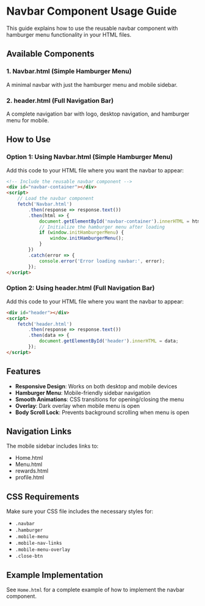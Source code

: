 # Navbar Component Usage Guide

This guide explains how to use the reusable navbar component with hamburger menu functionality in your HTML files.

## Available Components

### 1. Navbar.html (Simple Hamburger Menu)
A minimal navbar with just the hamburger menu and mobile sidebar.

### 2. header.html (Full Navigation Bar)
A complete navigation bar with logo, desktop navigation, and hamburger menu for mobile.

## How to Use

### Option 1: Using Navbar.html (Simple Hamburger Menu)

Add this code to your HTML file where you want the navbar to appear:

```html
<!-- Include the reusable navbar component -->
<div id="navbar-container"></div>
<script>
    // Load the navbar component
    fetch('Navbar.html')
        .then(response => response.text())
        .then(html => {
            document.getElementById('navbar-container').innerHTML = html;
            // Initialize the hamburger menu after loading
            if (window.initHamburgerMenu) {
                window.initHamburgerMenu();
            }
        })
        .catch(error => {
            console.error('Error loading navbar:', error);
        });
</script>
```

### Option 2: Using header.html (Full Navigation Bar)

Add this code to your HTML file where you want the navbar to appear:

```html
<div id="header"></div>
<script>
    fetch('header.html')
        .then(response => response.text())
        .then(data => {
            document.getElementById('header').innerHTML = data;
        });
</script>
```

## Features

- **Responsive Design**: Works on both desktop and mobile devices
- **Hamburger Menu**: Mobile-friendly sidebar navigation
- **Smooth Animations**: CSS transitions for opening/closing the menu
- **Overlay**: Dark overlay when mobile menu is open
- **Body Scroll Lock**: Prevents background scrolling when menu is open

## Navigation Links

The mobile sidebar includes links to:
- Home.html
- Menu.html
- rewards.html
- profile.html

## CSS Requirements

Make sure your CSS file includes the necessary styles for:
- `.navbar`
- `.hamburger`
- `.mobile-menu`
- `.mobile-nav-links`
- `.mobile-menu-overlay`
- `.close-btn`

## Example Implementation

See `Home.html` for a complete example of how to implement the navbar component. 